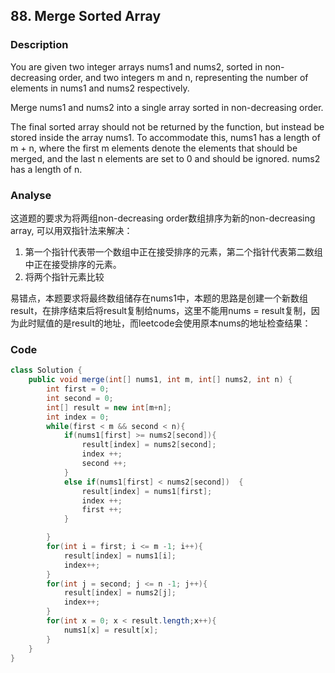 ## 88. Merge Sorted Array

### Description
You are given two integer arrays nums1 and nums2, sorted in non-decreasing order, and two integers m and n, representing the number of elements in nums1 and nums2 respectively.

Merge nums1 and nums2 into a single array sorted in non-decreasing order.

The final sorted array should not be returned by the function, but instead be stored inside the array nums1. To accommodate this, nums1 has a length of m + n, where the first m elements denote the elements that should be merged, and the last n elements are set to 0 and should be ignored. nums2 has a length of n.

### Analyse
这道题的要求为将两组non-decreasing order数组排序为新的non-decreasing array, 可以用双指针法来解决：
1. 第一个指针代表带一个数组中正在接受排序的元素，第二个指针代表第二数组中正在接受排序的元素。
2. 将两个指针元素比较

易错点，本题要求将最终数组储存在nums1中，本题的思路是创建一个新数组result，在排序结束后将result复制给nums，这里不能用nums = result复制，因为此时赋值的是result的地址，而leetcode会使用原本nums的地址检查结果：


### Code
```java
class Solution {
    public void merge(int[] nums1, int m, int[] nums2, int n) {
        int first = 0;
        int second = 0;
        int[] result = new int[m+n];
        int index = 0;
        while(first < m && second < n){
            if(nums1[first] >= nums2[second]){
                result[index] = nums2[second];
                index ++;
                second ++;
            }
            else if(nums1[first] < nums2[second])  {
                result[index] = nums1[first];
                index ++;
                first ++;
            }

        }
        for(int i = first; i <= m -1; i++){
            result[index] = nums1[i];
            index++;
        }
        for(int j = second; j <= n -1; j++){
            result[index] = nums2[j];
            index++;
        }
        for(int x = 0; x < result.length;x++){
            nums1[x] = result[x];
        }
    }
}
```
